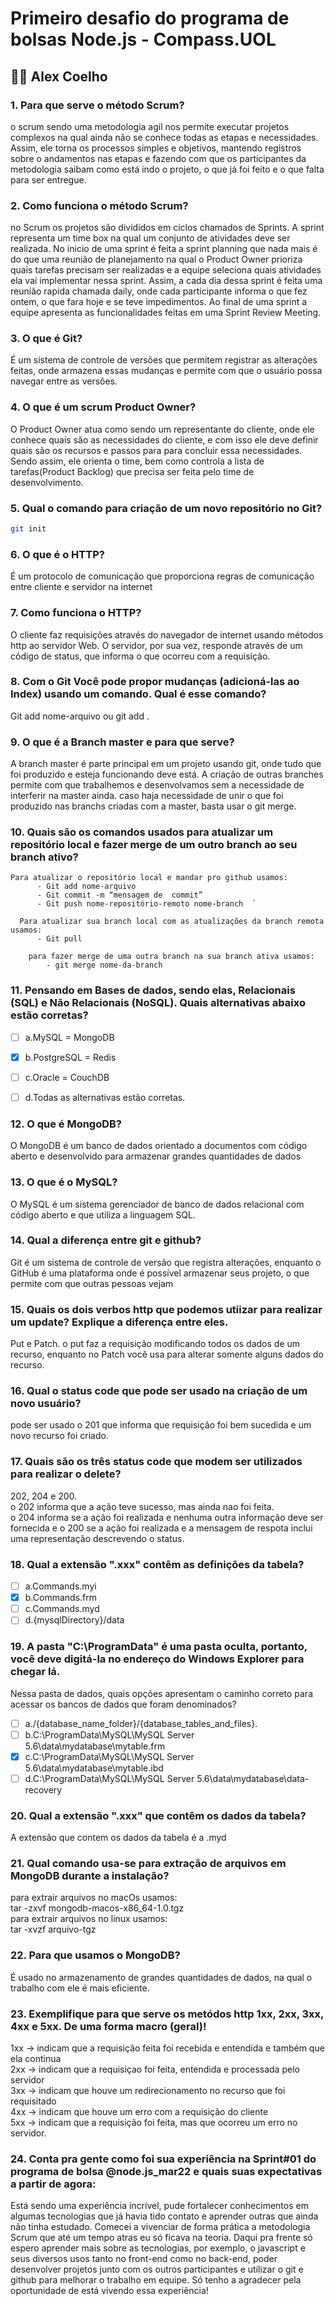 #  Primeiro desafio do programa de bolsas Node.js - Compass.UOL

##  👨‍💻   Alex Coelho 

### 1. Para que serve o método Scrum?    
o scrum sendo uma metodologia agil nos permite executar projetos complexos na qual ainda não se conhece todas as etapas e necessidades. Assim, ele torna os processos simples e objetivos, mantendo registros sobre o andamentos nas etapas e fazendo com que os participantes da metodologia saibam como está indo o projeto, o que já foi feito e o que falta para ser entregue.

### 2. Como funciona o método Scrum?  
no Scrum os projetos são divididos em ciclos chamados de Sprints. A sprint representa um time box na qual um conjunto de atividades deve ser realizada. No inicio de uma sprint é feita a sprint planning que nada mais é do que uma reunião de planejamento na qual o Product Owner prioriza quais tarefas precisam ser realizadas e a equipe seleciona quais atividades ela vai implementar nessa sprint. Assim, a cada dia dessa sprint é feita uma reunião rapida chamada daily, onde cada participante informa o que fez ontem, o que fara hoje e se teve impedimentos. Ao final de uma sprint a equipe apresenta as funcionalidades feitas em uma Sprint Review Meeting. 

### 3.  O que é Git?   
É um sistema de controle de versões que permitem registrar as alterações feitas, onde armazena essas mudanças e permite com que o usuário possa navegar entre as versões.

### 4.  O que é um scrum Product Owner?  
O Product Owner atua como sendo um representante do cliente, onde ele conhece quais são as necessidades do cliente, e com isso ele deve definir quais são os recursos e passos para para concluir essa necessidades. Sendo assim, ele orienta o time, bem como controla a lista de tarefas(Product Backlog) que precisa ser feita pelo time de desenvolvimento.

### 5.  Qual o comando para criação de um novo repositório no Git?   
```bash
git init
```

### 6.  O que é o HTTP?   
É um protocolo de comunicação que proporciona regras de comunicação entre cliente e servidor na internet
### 7. Como funciona o HTTP?   
O  cliente faz requisições através do navegador de internet usando  métodos http ao servidor Web. O servidor, por sua vez, responde  através de um código de status, que informa o que ocorreu com a requisição.
### 8.	Com o Git Você pode propor mudanças (adicioná-las ao Index) usando um comando. Qual é esse comando?   
Git add nome-arquivo ou git add . 

### 9.	O que é a Branch master e para que serve?   
A branch master é parte principal em um projeto usando git, onde tudo que foi produzido e esteja funcionando deve está. A criação de outras branches permite com que trabalhemos e desenvolvamos sem a necessidade de interferir na master ainda. caso haja necessidade de unir o que foi produzido nas branchs criadas com a master, basta usar o git merge.

### 10.	Quais são os comandos usados para atualizar um repositório local e fazer merge de um outro branch ao seu branch ativo?   
  ```
  Para atualizar o repositório local e mandar pro github usamos:  
		- Git add nome-arquivo  
		- Git commit -m “mensagem de  commit”  
		- Git push nome-repositório-remoto nome-branch  `
  ``` 
  ```
	Para atualizar sua branch local com as atualizações da branch remota usamos:  
		- Git pull
   ```   
```
	para fazer merge de uma outra branch na sua branch ativa usamos:  
		- git merge nome-da-branch
```
### 11. Pensando em Bases de dados, sendo elas, Relacionais (SQL) e Não Relacionais (NoSQL). Quais alternativas abaixo estão corretas?   
- [ ] a.MySQL = MongoDB  
- [x] b.PostgreSQL = Redis   
- [ ] c.Oracle = CouchDB   
- [ ] d.Todas as alternativas estão corretas.   


### 12.	O que é MongoDB?    
 O MongoDB é um banco de dados orientado a documentos com código aberto e desenvolvido para armazenar grandes quantidades de dados
  

### 13.	O que é o MySQL?   
 O MySQL é um sistema gerenciador de banco de dados relacional com código aberto e que utiliza a linguagem SQL.
  

### 14.	Qual a diferença entre git e github?   
Git é um sistema de controle de versão que registra alterações, enquanto o GitHub é uma plataforma onde é possível armazenar seus projeto, o que permite com que outras pessoas vejam

### 15.	Quais os dois verbos http que podemos utiizar para realizar um update? Explique a diferença entre eles.   
  Put e Patch. o put faz a requisição modificando todos os dados de um recurso, enquanto no Patch você usa para alterar somente alguns dados do recurso.  


### 16.	Qual o status code que pode ser usado na criação de um novo usuário?  
pode ser usado o 201 que informa que requisição foi bem sucedida e um novo recurso foi criado.


### 17.	Quais são os três status code que modem ser utilizados para realizar o delete?   
202, 204 e 200.      
o 202 informa que a ação teve sucesso, mas ainda nao foi feita.  
o 204 informa se a ação foi realizada e nenhuma outra informação deve ser fornecida e o 200 se a ação foi realizada e a mensagem de respota inclui uma representação descrevendo o status.

### 18.	Qual a extensão ".xxx" contêm as definições da tabela?  
- [ ]  a.Commands.myi   
- [x]  b.Commands.frm   
- [ ]  c.Commands.myd    
- [ ]  d.{mysqlDirectory}/data   

### 19.	A pasta "C:\ProgramData" é uma pasta oculta, portanto, você deve digitá-la no endereço do Windows Explorer para chegar lá.  
Nessa pasta de dados, quais opções apresentam o caminho correto para acessar os bancos de dados que foram denominados?   
- [ ]   a./{database_name_folder}/{database_tables_and_files}.   
- [ ]   b.C:\ProgramData\MySQL\MySQL Server 5.6\data\mydatabase\mytable.frm   
- [x]   c.C:\ProgramData\MySQL\MySQL Server 5.6\data\mydatabase\mytable.ibd   
- [ ]   d.C:\ProgramData\MySQL\MySQL Server 5.6\data\mydatabase\data-recovery   

### 20.	Qual a extensão ".xxx" que contêm os dados da tabela?     
A extensão que contem os dados da tabela é a .myd

### 21.	Qual comando usa-se para extração de arquivos em MongoDB durante a instalação?
para extrair arquivos no macOs usamos:   
tar -zxvf mongodb-macos-x86_64-1.0.tgz  
para extrair arquivos no linux usamos:  
tar -xvzf arquivo-tgz

### 22.	Para que usamos o MongoDB?  
É usado no armazenamento de grandes quantidades de dados, na qual o trabalho com ele é mais eficiente.

### 23.	Exemplifique para que serve os metódos http 1xx, 2xx, 3xx, 4xx e 5xx. De uma forma macro (geral)!  
1xx -> indicam que a requisição feita foi recebida e entendida e também que ela continua    
2xx -> indicam que a requisiçao foi feita, entendida e processada pelo servidor  
3xx -> indicam que houve um redirecionamento no recurso que foi requisitado  
4xx -> indicam que houve um erro com a requisição do cliente   
5xx -> indicam que a requisição foi feita, mas que ocorreu um erro no servidor.  


### 24.	Conta pra gente como foi sua experiência na Sprint#01 do programa de bolsa @node.js_mar22 e quais suas expectativas a partir de agora:  
Está sendo uma experiência incrível, pude fortalecer conhecimentos em algumas tecnologias que já havia tido contato e aprender outras que ainda não tinha estudado. Comecei a vivenciar de forma prática a metodologia Scrum que até um tempo atras eu só ficava na teoria. Daqui pra frente só espero aprender mais sobre as tecnologias, por exemplo, o javascript e seus diversos usos tanto no front-end como no back-end, poder desenvolver projetos junto com os outros participantes e utilizar o git e github para melhorar o trabalho em equipe. Só tenho a agradecer pela oportunidade de está vivendo essa experiência!
